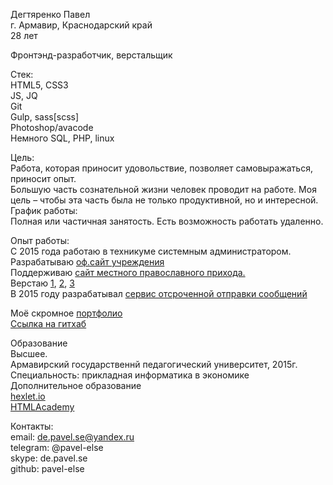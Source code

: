 Дегтяренко Павел  
г. Армавир, Краснодарский край  
28 лет

Фронтэнд-разработчик, верстальщик

Стек:  
HTML5, CSS3  
JS, JQ  
Git  
Gulp, sass[scss]  
Photoshop/avacode  
Немного SQL, PHP, linux  

Цель:  
Работа, которая приносит удовольствие, позволяет самовыражаться, приносит опыт.  
Большую часть сознательной жизни человек проводит на работе. Моя цель – чтобы эта часть была не только продуктивной, но и интересной.  
График работы:  
Полная или частичная занятость. Есть возможность работать удаленно.  

Опыт работы:  
С 2015 года работаю в техникуме системным администратором.  
Разрабатываю <a href="http://atoit.ru">оф.сайт учреждения</a>  
Поддерживаю <a href="http://inb.cerkov.ru">сайт местного православного прихода.</a>  
Верстаю <a href="#">1</a>, <a href="#">2</a>, <a href="#">3</a>  
В 2015 году разрабатывал <a href="http://shmail.esy.es">сервис отсроченной отправки сообщений</a> 

Моё скромное <a href="https://pavel-else.github.io">портфолио</a>  
<a href="https://github.com/pavel-else?tab=repositories">Ссылка на гитхаб</a>  

Образование  
Высшее.  
Армавирский государственнй педагогический университет, 2015г.  
Специальность: прикладная информатика в экономике  
Дополнительное образование  
<a href="https://ru.hexlet.io/u/-el-se">hexlet.io</a>  
<a href="https://htmlacademy.ru/profile/id243899">HTMLAcademy</a>  

Контакты:  
email: de.pavel.se@yandex.ru  
telegram: @pavel-else  
skype: de.pavel.se  
github: pavel-else  
